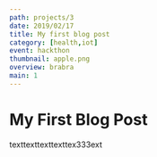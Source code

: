 ```yaml
---
path: projects/3
date: 2019/02/17
title: My first blog post
category: [health,iot]
event: hackthon
thumbnail: apple.png
overview: brabra
main: 1
---
```


# My First Blog Post
texttexttexttexttex333ext
